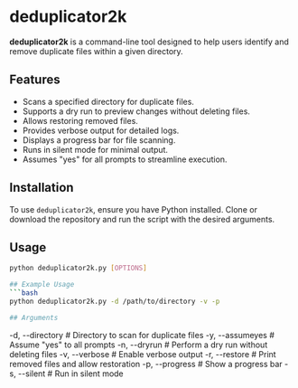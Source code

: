 # deduplicator2k

**deduplicator2k** is a command-line tool designed to help users identify and remove duplicate files within a given directory.

## Features
- Scans a specified directory for duplicate files.
- Supports a dry run to preview changes without deleting files.
- Allows restoring removed files.
- Provides verbose output for detailed logs.
- Displays a progress bar for file scanning.
- Runs in silent mode for minimal output.
- Assumes "yes" for all prompts to streamline execution.

## Installation
To use `deduplicator2k`, ensure you have Python installed. Clone or download the repository and run the script with the desired arguments.

## Usage
```bash
python deduplicator2k.py [OPTIONS]

## Example Usage
```bash
python deduplicator2k.py -d /path/to/directory -v -p

## Arguments
```
-d, --directory    # Directory to scan for duplicate files
-y, --assumeyes    # Assume "yes" to all prompts
-n, --dryrun       # Perform a dry run without deleting files
-v, --verbose      # Enable verbose output
-r, --restore      # Print removed files and allow restoration
-p, --progress     # Show a progress bar
-s, --silent       # Run in silent mode
```
